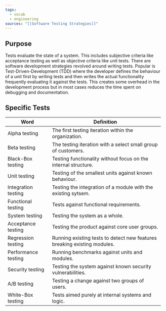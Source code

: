 ```yaml
---
tags:
  - vocab
  - engineering
sources: "[[Software Testing Strategies]]"
---
```

## Purpose

Tests evaluate the state of a system. This includes subjective criteria like acceptance testing as well as objective criteria like unit tests. There are software development strategies revolved around writing tests. Popular is Test-Driven-Development (TDD) where the developer defines the behaviour of a unit first by writing tests and then writes the actual functionality frequently evaluating it against the tests. This creates some overhead in the development process but in most cases reduces the time spent on debugging and documentation. 

## Specific Tests

| Word                | Definition                                                               |
| ------------------- | ------------------------------------------------------------------------ |
| Alpha testing       | The first testing iteration within the organization.                     |
| Beta testing        | The testing iteration with a select small group of customers.            |
| Black-Box testing   | Testing functionality without focus on the internal structure.           |
| Unit testing        | Testing of the smallest units against known behaviour.                   |
| Integration testing | Testing the integration of a module with the existing sytsem.            |
| Functional testing  | Tests against functional requirements.                                   |
| System testing      | Testing the system as a whole.                                           |
| Acceptance testing  | Testing the product against core user groups.                            |
| Regression testing  | Running existing tests to detect new features breaking existing modules. |
| Performance testing | Running benchmarks against units and modules.                            |
| Security testing    | Testing the system against known security vulnerabilities.               |
| A/B testing         | Testing a change against two groups of users.                            |
| White-Box testing   | Tests aimed purely at internal systems and logic.                        |
